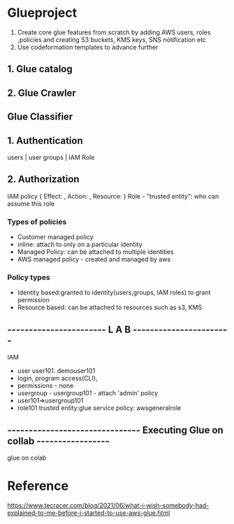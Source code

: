 # Glueproject

1. Create core glue features from scratch by adding AWS users, roles ,policies and creating S3 buckets, KMS keys, SNS notification etc
2. Use codeformation templates to advance further

## 1. Glue catalog

## 2. Glue Crawler

## Glue Classifier 


## 1. Authentication
users | user groups | IAM Role
## 2. Authorization 
IAM policy { Effect:  , Action: , Resource: }
Role -  "trusted entity": who can assume this role

### Types of policies
- Customer managed policy 
-   inline: attach to only on a particular identity
-   Managed Policy: can be attached to multiple identities
- AWS managed policy - created and managed by aws 

### Policy types
- Identity based:granted to identity(users,groups, IAM roles) to grant permission
- Resource based:  can be attached to resources such as s3, KMS

## ----------------------- L A B -----------------------
IAM 
- user user101. demouser101
-   login, program access(CLI),
-   permissions - none
- usergroup - usergroup101 - attach 'admin' policy
-   user101=>usergroup101
- role101
trusted entity:glue service
policy: awsgeneralrole


## ------------------------------- Executing Glue on collab -----------------
glue on colab

# Reference 
https://www.tecracer.com/blog/2021/06/what-i-wish-somebody-had-explained-to-me-before-i-started-to-use-aws-glue.html
